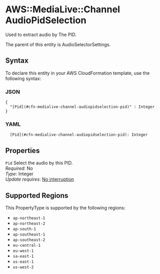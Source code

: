 # AWS::MediaLive::Channel AudioPidSelection<a name="aws-properties-medialive-channel-audiopidselection"></a>

Used to extract audio by The PID\.

The parent of this entity is AudioSelectorSettings\.

## Syntax<a name="aws-properties-medialive-channel-audiopidselection-syntax"></a>

To declare this entity in your AWS CloudFormation template, use the following syntax:

### JSON<a name="aws-properties-medialive-channel-audiopidselection-syntax.json"></a>

```
{
  "[Pid](#cfn-medialive-channel-audiopidselection-pid)" : Integer
}
```

### YAML<a name="aws-properties-medialive-channel-audiopidselection-syntax.yaml"></a>

```
  [Pid](#cfn-medialive-channel-audiopidselection-pid): Integer
```

## Properties<a name="aws-properties-medialive-channel-audiopidselection-properties"></a>

`Pid`  <a name="cfn-medialive-channel-audiopidselection-pid"></a>
Select the audio by this PID\.  
*Required*: No  
*Type*: Integer  
*Update requires*: [No interruption](https://docs.aws.amazon.com/AWSCloudFormation/latest/UserGuide/using-cfn-updating-stacks-update-behaviors.html#update-no-interrupt)

## Supported Regions

This PropertyType is supported by the following regions:

- `ap-northeast-1`
- `ap-northeast-2`
- `ap-south-1`
- `ap-southeast-1`
- `ap-southeast-2`
- `eu-central-1`
- `eu-west-1`
- `sa-east-1`
- `us-east-1`
- `us-west-2`

